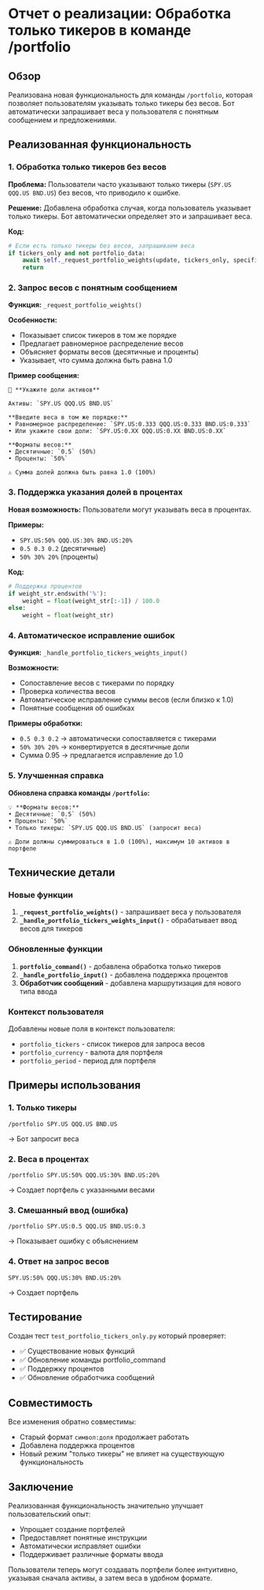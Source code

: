 # Отчет о реализации: Обработка только тикеров в команде /portfolio

## Обзор

Реализована новая функциональность для команды `/portfolio`, которая позволяет пользователям указывать только тикеры без весов. Бот автоматически запрашивает веса у пользователя с понятным сообщением и предложениями.

## Реализованная функциональность

### 1. Обработка только тикеров без весов

**Проблема:** Пользователи часто указывают только тикеры (`SPY.US QQQ.US BND.US`) без весов, что приводило к ошибке.

**Решение:** Добавлена обработка случая, когда пользователь указывает только тикеры. Бот автоматически определяет это и запрашивает веса.

**Код:**
```python
# Если есть только тикеры без весов, запрашиваем веса
if tickers_only and not portfolio_data:
    await self._request_portfolio_weights(update, tickers_only, specified_currency, specified_period)
    return
```

### 2. Запрос весов с понятным сообщением

**Функция:** `_request_portfolio_weights()`

**Особенности:**
- Показывает список тикеров в том же порядке
- Предлагает равномерное распределение весов
- Объясняет форматы весов (десятичные и проценты)
- Указывает, что сумма должна быть равна 1.0

**Пример сообщения:**
```
💼 **Укажите доли активов**

Активы: `SPY.US QQQ.US BND.US`

**Введите веса в том же порядке:**
• Равномерное распределение: `SPY.US:0.333 QQQ.US:0.333 BND.US:0.333`
• Или укажите свои доли: `SPY.US:0.XX QQQ.US:0.XX BND.US:0.XX`

**Форматы весов:**
• Десятичные: `0.5` (50%)
• Проценты: `50%`

⚠️ Сумма долей должна быть равна 1.0 (100%)
```

### 3. Поддержка указания долей в процентах

**Новая возможность:** Пользователи могут указывать веса в процентах.

**Примеры:**
- `SPY.US:50% QQQ.US:30% BND.US:20%`
- `0.5 0.3 0.2` (десятичные)
- `50% 30% 20%` (проценты)

**Код:**
```python
# Поддержка процентов
if weight_str.endswith('%'):
    weight = float(weight_str[:-1]) / 100.0
else:
    weight = float(weight_str)
```

### 4. Автоматическое исправление ошибок

**Функция:** `_handle_portfolio_tickers_weights_input()`

**Возможности:**
- Сопоставление весов с тикерами по порядку
- Проверка количества весов
- Автоматическое исправление суммы весов (если близко к 1.0)
- Понятные сообщения об ошибках

**Примеры обработки:**
- `0.5 0.3 0.2` → автоматически сопоставляется с тикерами
- `50% 30% 20%` → конвертируется в десятичные доли
- Сумма 0.95 → предлагается исправление до 1.0

### 5. Улучшенная справка

**Обновлена справка команды `/portfolio`:**
```
💡 **Форматы весов:**
• Десятичные: `0.5` (50%)
• Проценты: `50%`
• Только тикеры: `SPY.US QQQ.US BND.US` (запросит веса)

⚠️ Доли должны суммироваться в 1.0 (100%), максимум 10 активов в портфеле
```

## Технические детали

### Новые функции

1. **`_request_portfolio_weights()`** - запрашивает веса у пользователя
2. **`_handle_portfolio_tickers_weights_input()`** - обрабатывает ввод весов для тикеров

### Обновленные функции

1. **`portfolio_command()`** - добавлена обработка только тикеров
2. **`_handle_portfolio_input()`** - добавлена поддержка процентов
3. **Обработчик сообщений** - добавлена маршрутизация для нового типа ввода

### Контекст пользователя

Добавлены новые поля в контекст пользователя:
- `portfolio_tickers` - список тикеров для запроса весов
- `portfolio_currency` - валюта для портфеля
- `portfolio_period` - период для портфеля

## Примеры использования

### 1. Только тикеры
```
/portfolio SPY.US QQQ.US BND.US
```
→ Бот запросит веса

### 2. Веса в процентах
```
/portfolio SPY.US:50% QQQ.US:30% BND.US:20%
```
→ Создает портфель с указанными весами

### 3. Смешанный ввод (ошибка)
```
/portfolio SPY.US:0.5 QQQ.US BND.US:0.3
```
→ Показывает ошибку с объяснением

### 4. Ответ на запрос весов
```
SPY.US:50% QQQ.US:30% BND.US:20%
```
→ Создает портфель

## Тестирование

Создан тест `test_portfolio_tickers_only.py` который проверяет:
- ✅ Существование новых функций
- ✅ Обновление команды portfolio_command
- ✅ Поддержку процентов
- ✅ Обновление обработчика сообщений

## Совместимость

Все изменения обратно совместимы:
- Старый формат `символ:доля` продолжает работать
- Добавлена поддержка процентов
- Новый режим "только тикеры" не влияет на существующую функциональность

## Заключение

Реализованная функциональность значительно улучшает пользовательский опыт:
- Упрощает создание портфелей
- Предоставляет понятные инструкции
- Автоматически исправляет ошибки
- Поддерживает различные форматы ввода

Пользователи теперь могут создавать портфели более интуитивно, указывая сначала активы, а затем веса в удобном формате.
